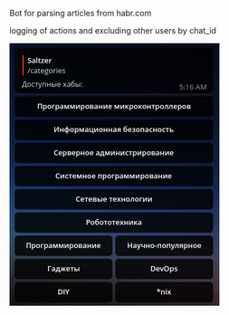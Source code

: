 Bot for parsing articles from habr.com

logging of actions and excluding other users by chat_id

![](https://github.com/saltzer/projects/blob/main/python_projects/habr_bot/image.png)
